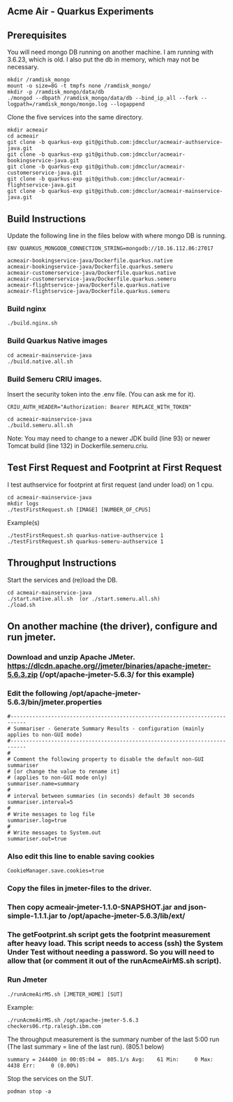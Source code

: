 
## Acme Air - Quarkus Experiments

## Prerequisites
You will need mongo DB running on another machine. I am running with 3.6.23, which is old. I also put the db in memory, which may not be necessary.
```
mkdir /ramdisk_mongo
mount -o size=8G -t tmpfs none /ramdisk_mongo/
mkdir -p /ramdisk_mongo/data/db
./mongod --dbpath /ramdisk_mongo/data/db --bind_ip_all --fork --logpath=/ramdisk_mongo/mongo.log --logappend
```

Clone the five services into the same directory.
```
mkdir acmeair
cd acmeair
git clone -b quarkus-exp git@github.com:jdmcclur/acmeair-authservice-java.git
git clone -b quarkus-exp git@github.com:jdmcclur/acmeair-bookingservice-java.git
git clone -b quarkus-exp git@github.com:jdmcclur/acmeair-customerservice-java.git
git clone -b quarkus-exp git@github.com:jdmcclur/acmeair-flightservice-java.git
git clone -b quarkus-exp git@github.com:jdmcclur/acmeair-mainservice-java.git
```

## Build Instructions
Update the following line in the files below with where mongo DB is running.
```
ENV QUARKUS_MONGODB_CONNECTION_STRING=mongodb://10.16.112.86:27017
```
```
acmeair-bookingservice-java/Dockerfile.quarkus.native
acmeair-bookingservice-java/Dockerfile.quarkus.semeru
acmeair-customerservice-java/Dockerfile.quarkus.native
acmeair-customerservice-java/Dockerfile.quarkus.semeru
acmeair-flightservice-java/Dockerfile.quarkus.native
acmeair-flightservice-java/Dockerfile.quarkus.semeru
```

### Build nginx
```
./build.nginx.sh
```

### Build Quarkus Native images
```
cd acmeair-mainservice-java
./build.native.all.sh
```

### Build Semeru CRIU images.
Insert the security token into the .env file. (You can ask me for it).
```
CRIU_AUTH_HEADER="Authorization: Bearer REPLACE_WITH_TOKEN"
```

```
cd acmeair-mainservice-java
./build.semeru.all.sh
```

Note: You may need to change to a newer JDK build (line 93) or newer Tomcat build (line 132) in Dockerfile.semeru.criu.

## Test First Request and Footprint at First Request

I test authservice for footprint at first request (and under load) on 1 cpu.
```
cd acmeair-mainservice-java
mkdir logs
./testFirstRequest.sh [IMAGE] [NUMBER_OF_CPUS]
```

Example(s)
```
./testFirstRequest.sh quarkus-native-authservice 1
./testFirstRequest.sh quarkus-semeru-authservice 1
```


## Throughput Instructions

Start the services and (re)load the DB.
```
cd acmeair-mainservice-java
./start.native.all.sh  (or ./start.semeru.all.sh)
./load.sh
```

## On another machine (the driver), configure and run jmeter.

### Download and unzip Apache JMeter. https://dlcdn.apache.org//jmeter/binaries/apache-jmeter-5.6.3.zip (/opt/apache-jmeter-5.6.3/ for this example)

### Edit the following /opt/apache-jmeter-5.6.3/bin/jmeter.properties
```
#---------------------------------------------------------------------------
# Summariser - Generate Summary Results - configuration (mainly applies to non-GUI mode)
#---------------------------------------------------------------------------
#
# Comment the following property to disable the default non-GUI summariser
# [or change the value to rename it]
# (applies to non-GUI mode only)
summariser.name=summary
#
# interval between summaries (in seconds) default 30 seconds
summariser.interval=5
#
# Write messages to log file
summariser.log=true
#
# Write messages to System.out
summariser.out=true
```

### Also edit this line to enable saving cookies
```
CookieManager.save.cookies=true
```

### Copy the files in jmeter-files to the driver.
### Then copy acmeair-jmeter-1.1.0-SNAPSHOT.jar and json-simple-1.1.1.jar to  /opt/apache-jmeter-5.6.3/lib/ext/

### The getFootprint.sh script gets the footprint measurement after heavy load. This script needs to access (ssh) the System Under Test without needing a password. So you will need to allow that (or comment it out of the runAcmeAirMS.sh script).

### Run Jmeter
```
./runAcmeAirMS.sh [JMETER_HOME] [SUT]
```
Example:
```
./runAcmeAirMS.sh /opt/apache-jmeter-5.6.3 checkers06.rtp.raleigh.ibm.com
```

The throughput measurement is the summary number of the last 5:00 run (The last summary = line of the last run). (805.1 below)
```
summary = 244400 in 00:05:04 =  805.1/s Avg:    61 Min:     0 Max:  4438 Err:     0 (0.00%)
```

Stop the services on the SUT.
```
podman stop -a
```

